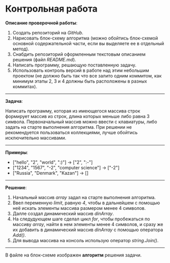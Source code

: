 # Контрольная работа

**Описание проверочной работы**: 

1. Создать репозиторий на *GitHub*.
2. Нарисовать блок-схему алгоритма (можно обойтись блок-схемой основной содержательной части, если вы выделяете ее в отдельный метод).
3. Снабдить репозиторий оформленным текстовым описанием решения (файл *README.md*).
4. Написать программу, решающую поставленную задачу.
5. Использовать контроль версий в работе над этим небольшим проектом (не должно быть так что все залито одним коммитом, как минимум этапы 2, 3 и 4 должны быть расположены в разных коммитах).

*****

**Задача**: 

Написать программу, которая из имеющегося массива строк формирует массив из строк, длина которых меньше либо равна 3 символа. Первоначальный массив можно ввести с клавиатуры, либо задать на старте выполнения алгоритма. При решении не рекомендуется пользоваться коллекциями, лучше обойтись исключительно массивами.

*****

**Примеры**:

* ["hello", "2", "world", ":)"] -> ["2", ":-"]
* ["1234", "1567", "-2", "computer science"] -> ["-2"]
* ["Russia", "Denmark", "Kazan"] -> []

*****

**Решение**:

1. Начальный массив *array* задал на старте выполнения алгоритма.
2. Ввел переменную *limit*, равную *4*, чтобы в дальнейшем с помощью неё искать элементы массива размером менее 4 символов. 
3. Далле создал динамический массив *dinArray*. 
4. На следудующем шаге сделал цикл *for*, чтобы пробежаться по массиву *array*, найти в нем элементы менее 4 символов, и сразу же их добавить в динамический массив *dinArray* с помощью оператора *Add()*. 
5. Для вывода массива на консоль использую оператор *string.Join()*. 


*****

В файле  на блок-схеме изображен **алгоритм** решения задачи.